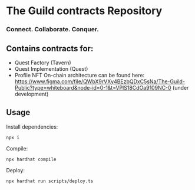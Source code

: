 # The Guild contracts Repository

### Connect. Collaborate. Conquer.

## Contains contracts for:
- Quest Factory (Tavern)
- Quest Implementation (Quest)
- Profile NFT 
On-chain architecture can be found here:
https://www.figma.com/file/QWbX9rVXy4BEzbQDxC5sNa/The-Guild-Public?type=whiteboard&node-id=0-1&t=VPlS18CdOa9109NC-0
(under development)

## Usage

Install dependencies:

```shell
npx i
```

Compile: 
```shell
npx hardhat compile
```

Deploy: 
```shell
npx hardhat run scripts/deploy.ts
```
